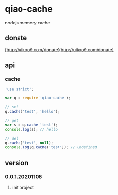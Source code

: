 # qiao-cache
nodejs memory cache

## donate
[http://uikoo9.com/donate](http://uikoo9.com/donate)

## api
### cache
```javascript
'use strict';

var q = require('qiao-cache');

// set
q.cache('test', 'hello');

// get
var s = q.cache('test');
console.log(s); // hello

// del
q.cache('test', null);
console.log(q.cache('test')); // undefined
```

## version
### 0.0.1.20201106
1. init project
